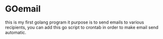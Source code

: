 # GOemail
this is my first golang program it purpose is to send emails to various recipients, you can add this go script to crontab in order to make email send automatic.
